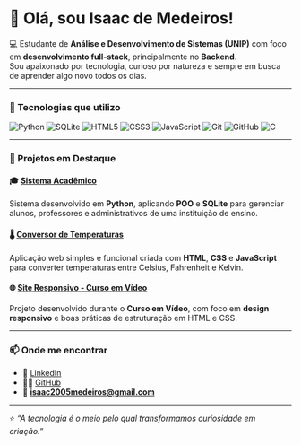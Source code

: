 # 👋 Olá, sou Isaac de Medeiros!

💻 Estudante de **Análise e Desenvolvimento de Sistemas (UNIP)** com foco em **desenvolvimento full-stack**, principalmente no **Backend**.  
Sou apaixonado por tecnologia, curioso por natureza e sempre em busca de aprender algo novo todos os dias.

---

### 🚀 Tecnologias que utilizo
![Python](https://img.shields.io/badge/-Python-3776AB?style=flat&logo=python&logoColor=white)
![SQLite](https://img.shields.io/badge/-SQLite-003B57?style=flat&logo=sqlite&logoColor=white)
![HTML5](https://img.shields.io/badge/-HTML5-E34F26?style=flat&logo=html5&logoColor=white)
![CSS3](https://img.shields.io/badge/-CSS3-1572B6?style=flat&logo=css3&logoColor=white)
![JavaScript](https://img.shields.io/badge/-JavaScript-F7DF1E?style=flat&logo=javascript&logoColor=black)
![Git](https://img.shields.io/badge/-Git-F05032?style=flat&logo=git&logoColor=white)
![GitHub](https://img.shields.io/badge/-GitHub-181717?style=flat&logo=github&logoColor=white)
![C](https://img.shields.io/badge/-C-00599C?style=flat&logo=c&logoColor=white)

---

### 🧩 Projetos em Destaque

#### 🎓 [Sistema Acadêmico](https://github.com/Linzackk/PIM-2oSemestre-Unip)
Sistema desenvolvido em **Python**, aplicando **POO** e **SQLite** para gerenciar alunos, professores e administrativos de uma instituição de ensino.

#### 🌡️ [Conversor de Temperaturas](https://github.com/Linzackk/Conversor-Temperaturas)
Aplicação web simples e funcional criada com **HTML**, **CSS** e **JavaScript** para converter temperaturas entre Celsius, Fahrenheit e Kelvin.

#### 🌐 [Site Responsivo - Curso em Vídeo](https://github.com/Linzackk/Html-Mod2-CEV)
Projeto desenvolvido durante o **Curso em Vídeo**, com foco em **design responsivo** e boas práticas de estruturação em HTML e CSS.

---


### 📫 Onde me encontrar
- 💼 [LinkedIn](https://www.linkedin.com/in/isaac-medeiros-330465312)  
- 🧑‍💻 [GitHub](https://github.com/Linzackk)  
- 📧 **isaac2005medeiros@gmail.com**

---

⭐ *“A tecnologia é o meio pelo qual transformamos curiosidade em criação.”*
